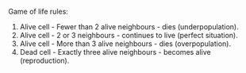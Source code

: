 Game of life rules: 

1) Alive cell - Fewer than 2 alive neighbours - dies (underpopulation).
2) Alive cell - 2 or 3 neighbours - continues to live (perfect situation).
3) Alive cell - More than 3 alive neighbours - dies (overpopulation).
4) Dead cell - Exactly three alive neighbours - becomes alive (reproduction).

